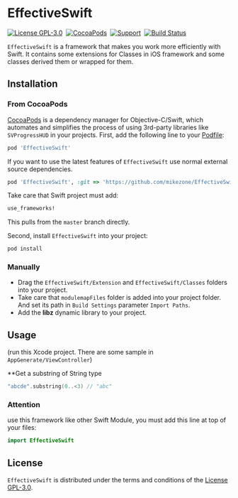 # EffectiveSwift

[![License GPL-3.0](http://img.shields.io/badge/license-GPLv3-brightgreen.svg?style=flat)](https://raw.githubusercontent.com/mikezone/EffectiveSwift/master/LICENSE)&nbsp;
[![CocoaPods](http://img.shields.io/cocoapods/v/EffectiveSwift.svg?style=flat)](http://cocoapods.org/?q=EffectiveSwift)&nbsp;
[![Support](https://img.shields.io/badge/support-iOS%208%2B%20-blue.svg?style=flat)](https://www.apple.com/nl/ios/)&nbsp;
[![Build Status](https://travis-ci.org/mikezone/EffectiveSwift.svg?branch=master)](https://travis-ci.org/mikezone/EffectiveSwift)

`EffectiveSwift` is a framework that makes you work more efficiently with Swift. It contains some extensions for Classes in iOS framework and some classes derived them or wrapped for them.

## Installation

### From CocoaPods

[CocoaPods](http://cocoapods.org) is a dependency manager for Objective-C/Swift, which automates and simplifies the process of using 3rd-party libraries like `SVProgressHUD` in your projects. First, add the following line to your [Podfile](http://guides.cocoapods.org/using/using-cocoapods.html):

```ruby
pod 'EffectiveSwift'
```

If you want to use the latest features of `EffectiveSwift` use normal external source dependencies.

```ruby
pod 'EffectiveSwift', :git => 'https://github.com/mikezone/EffectiveSwift.git'
```
Take care that Swift project must add:

```ruby
use_frameworks!
```

This pulls from the `master` branch directly.

Second, install `EffectiveSwift` into your project:

```ruby
pod install
```

### Manually

* Drag the `EffectiveSwift/Extension` and `EffectiveSwift/Classes` folders into your project.
* Take care that `modulemapFiles` folder is added into your project folder. And set its path in `Build Settings` parameter `Import Paths`.
* Add the **libz** dynamic library to your project.

## Usage

(run this Xcode project. There are some sample in `AppGenerate/ViewController`)

**Get a substring of String type

```swift
"abcde".substring(0..<3) // "abc"
```
### Attention
use this framework like other Swift Module, you must add this line at top of your files:

```swift
import EffectiveSwift
```

## License
`EffectiveSwift` is distributed under the terms and conditions of the [License GPL-3.0](https://github.com/mikezone/EffectiveSwift/blob/master/LICENSE).
